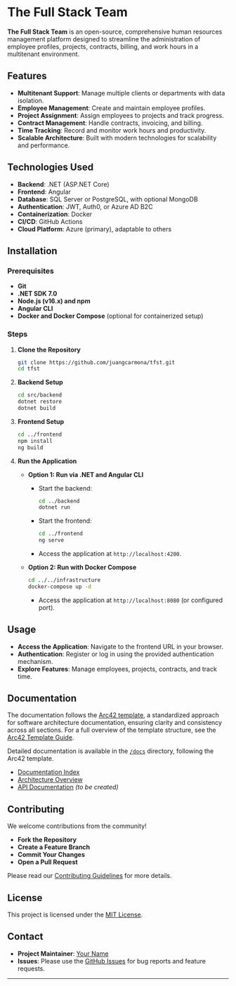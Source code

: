 
# The Full Stack Team

**The Full Stack Team** is an open-source, comprehensive human resources management platform designed to streamline the administration of employee profiles, projects, contracts, billing, and work hours in a multitenant environment.

## Features

- **Multitenant Support**: Manage multiple clients or departments with data isolation.
- **Employee Management**: Create and maintain employee profiles.
- **Project Assignment**: Assign employees to projects and track progress.
- **Contract Management**: Handle contracts, invoicing, and billing.
- **Time Tracking**: Record and monitor work hours and productivity.
- **Scalable Architecture**: Built with modern technologies for scalability and performance.

## Technologies Used

- **Backend**: .NET (ASP.NET Core)
- **Frontend**: Angular
- **Database**: SQL Server or PostgreSQL, with optional MongoDB
- **Authentication**: JWT, Auth0, or Azure AD B2C
- **Containerization**: Docker
- **CI/CD**: GitHub Actions
- **Cloud Platform**: Azure (primary), adaptable to others

## Installation

### Prerequisites

- **Git**
- **.NET SDK 7.0**
- **Node.js (v16.x) and npm**
- **Angular CLI**
- **Docker and Docker Compose** (optional for containerized setup)

### Steps

1. **Clone the Repository**

   ```bash
   git clone https://github.com/juangcarmona/tfst.git
   cd tfst
   ```

2. **Backend Setup**

   ```bash
   cd src/backend
   dotnet restore
   dotnet build
   ```

3. **Frontend Setup**

   ```bash
   cd ../frontend
   npm install
   ng build
   ```

4. **Run the Application**

   - **Option 1: Run via .NET and Angular CLI**

     - Start the backend:

       ```bash
       cd ../backend
       dotnet run
       ```

     - Start the frontend:

       ```bash
       cd ../frontend
       ng serve
       ```

     - Access the application at `http://localhost:4200`.

   - **Option 2: Run with Docker Compose**

     ```bash
     cd ../../infrastructure
     docker-compose up -d
     ```

     - Access the application at `http://localhost:8080` (or configured port).

## Usage

- **Access the Application**: Navigate to the frontend URL in your browser.
- **Authentication**: Register or log in using the provided authentication mechanism.
- **Explore Features**: Manage employees, projects, contracts, and track time.

## Documentation

The documentation follows the [Arc42 template](https://arc42.org/), a standardized approach for software architecture documentation, ensuring clarity and consistency across all sections. For a full overview of the template structure, see the [Arc42 Template Guide](docs/arc42-template-EN.md).

Detailed documentation is available in the [`/docs`](docs/README.md) directory, following the Arc42 template.

- [Documentation Index](docs/README.md)
- [Architecture Overview](docs/05_building_block_view.md)
- [API Documentation](docs/API.md) *(to be created)*

## Contributing

We welcome contributions from the community!

- **Fork the Repository**
- **Create a Feature Branch**
- **Commit Your Changes**
- **Open a Pull Request**

Please read our [Contributing Guidelines](CONTRIBUTING.md) for more details.

## License

This project is licensed under the [MIT License](LICENSE).

## Contact

- **Project Maintainer**: [Your Name](mailto:juan@jgcarmona.com)
- **Issues**: Please use the [GitHub Issues](https://github.com/juangcarmona/tfst/issues) for bug reports and feature requests.

---
